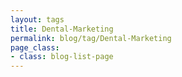 ```yaml
---
layout: tags
title: Dental-Marketing
permalink: blog/tag/Dental-Marketing
page_class:
- class: blog-list-page
---
```

